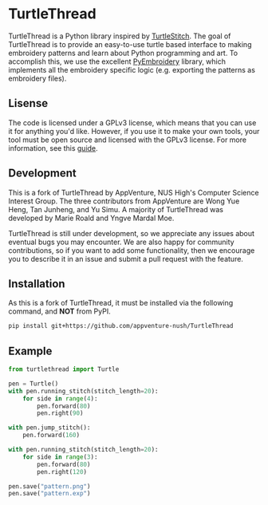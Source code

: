 # TurtleThread
TurtleThread is a Python library inspired by [TurtleStitch](https://www.turtlestitch.org/). The goal of TurtleThread is to provide an easy-to-use turtle based interface to making embroidery patterns and learn about Python programming and art. To accomplish this, we use the excellent [PyEmbroidery](https://github.com/EmbroidePy/pyembroidery) library, which implements all the embroidery specific logic (e.g. exporting the patterns as embroidery files).

## Lisense
The code is licensed under a GPLv3 license, which means that you can use it for anything you'd like. However, if you use it to make your own tools, your tool must be open source and licensed with the GPLv3 license. For more information, see this [guide](https://www.gnu.org/licenses/quick-guide-gplv3.en.html).

## Development
This is a fork of TurtleThread by AppVenture, NUS High's Computer Science Interest Group. The three contributors from AppVenture are Wong Yue Heng, Tan Junheng, and Yu Simu. A majority of TurtleThread was developed by Marie Roald and Yngve Mardal Moe.  

TurtleThread is still under development, so we appreciate any issues about eventual bugs you may encounter. We are also happy for community contributions, so if you want to add some functionality, then we encourage you to describe it in an issue and submit a pull request with the feature.  

## Installation
As this is a fork of TurtleThread, it must be installed via the following command, and **NOT** from PyPI.

```bash
pip install git+https://github.com/appventure-nush/TurtleThread
``` 

## Example 
```python
from turtlethread import Turtle

pen = Turtle()
with pen.running_stitch(stitch_length=20):
    for side in range(4):
        pen.forward(80)
        pen.right(90)

with pen.jump_stitch():
    pen.forward(160)

with pen.running_stitch(stitch_length=20):
    for side in range(3):
        pen.forward(80)
        pen.right(120)

pen.save("pattern.png")
pen.save("pattern.exp")
```

